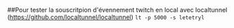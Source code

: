

##Pour tester la souscritpion d'évennement twitch en local avec localtunnel (https://github.com/localtunnel/localtunnel)
`lt -p 5000 -s letetryl`



